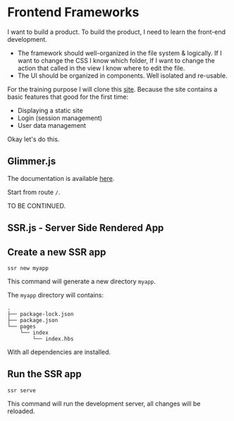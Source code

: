 # Frontend Frameworks
I want to build a product. To build the product, I need to learn the
front-end development.

- The framework should well-organized in the file system & logically.
  If I want to change the CSS I know which folder, If I want
  to change the action that called in the view
  I know where to edit the file.
- The UI should be organized in components. Well isolated and re-usable.

For the training purpose I will clone this
[site](https://learnnextjs.com/basics/getting-started).
Because the site contains a basic features that good for the first time:

- Displaying a static site
- Login (session management)
- User data management

Okay let's do this.

## Glimmer.js
The documentation is available [here](https://glimmerjs.com/).

Start from route `/`.

TO BE CONTINUED.


## SSR.js - Server Side Rendered App

## Create a new SSR app

    ssr new myapp

This command will generate a new directory `myapp`.

The `myapp` directory will contains:

```
.
├── package-lock.json
├── package.json
└── pages
    └── index
        └── index.hbs

```

With all dependencies are installed.

## Run the SSR app

    ssr serve

This command will run the development server, all changes will
be reloaded.
